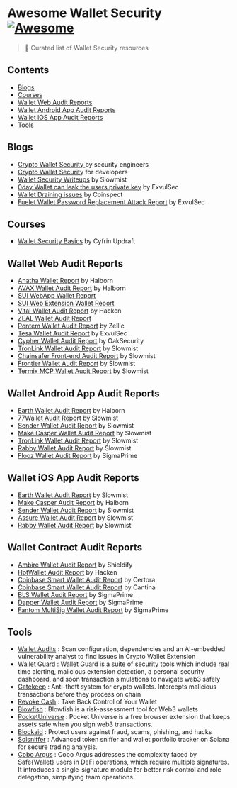 # Awesome Wallet Security [![Awesome](https://cdn.rawgit.com/sindresorhus/awesome/d7305f38d29fed78fa85652e3a63e154dd8e8829/media/badge.svg)](https://github.com/sindresorhus/awesome)

> 💼 Curated list of Wallet Security resources

## Contents
- [Blogs](#blogs)
- [Courses](#courses)
- [Wallet Web Audit Reports](#wallet-web-audit-reports)
- [Wallet Android App Audit Reports](#wallet-android-app-audit-reports)
- [Wallet iOS App Audit Reports](#wallet-ios-app-audit-reports)
- [Tools](#tools)


## Blogs
- [Crypto Wallet Security ](https://www.cossacklabs.com/blog/crypto-wallets-security/) by security engineers
- [Crypto Wallet Security](https://speakerdeck.com/julep/crypto-wallets-security-for-developers?slide=2) for developers
- [Wallet Security Writeups](https://slowmist.medium.com/list/wallet-security-bed2028c226b) by Slowmist
- [0day Wallet can leak the users private key](https://medium.com/@exvul/0day-multiable-wallets-can-leak-the-users-private-key-b2c3e89c3226) by ExvulSec
- [Wallet Draining issues](https://www.coinspect.com/blog/wallet-silent-drain/) by Coinspect
- [Fuelet Wallet Password Replacement Attack Report](https://github.com/EXVUL-Sec/AuditReport/blob/main/Wallet/%5BCritical%20bug%5DFuelet%20Wallet%20password%20replacement%20attack.pdf) by ExvulSec

## Courses
- [Wallet Security Basics](https://updraft.cyfrin.io/courses/web3-wallet-security-basics) by Cyfrin Updraft

## Wallet Web Audit Reports
- [Anatha Wallet Report](https://github.com/HalbornSecurity/PublicReports/blob/master/Protocol%20Wallet%20Pen%20Tests/Anatha_Wallet_PenetrationTest_report_Halborn_v1.pdf) by Halborn
- [AVAX Wallet Audit Report](https://github.com/HalbornSecurity/PublicReports/blob/master/Protocol%20Wallet%20Pen%20Tests/AVA%20LABS_AVAX%20Wallet_PenTest_Halborn_Report.pdf) by Halborn
- [SUI WebApp Wallet Report](https://github.com/sui-foundation/security-audits/blob/main/docs/MystenLabs_Sui_Wallet_WebApp_Pentest_Report_Halborn_Final.pdf)
- [SUI Web Extension Wallet Report](https://github.com/sui-foundation/security-audits/blob/main/docs/mysten_labs_sui_wallet_report_0.9.pdf)
- [Vital Wallet Audit Report](https://hacken.io/audits/vital-wallet/dapp-vital-wallet-snap-audit-aug2024/) by Hacken
- [ZEAL Wallet Audit Report](https://github.com/zealwallet/Wallet/blob/main/audits/Zeal%20Security%20Audit%20Report%20May%202024.pdf)
- [Pontem Wallet Audit Report](https://github.com/Zellic/publications/blob/master/Pontem%20wallet%20-%20Zellic%20Audit%20Report.pdf) by Zellic
- [Tesa Wallet Audit Report](https://github.com/EXVUL-Sec/AuditReport/blob/main/Wallet/ExVul%20%20Wallet%20Audit%20Report%20for%20Tesa.pdf) by ExvulSec
- [Cypher Wallet Audit Report](https://github.com/oak-security/audit-reports/blob/main/Cypher%20Wallet/2023-05-19%20Audit%20Report%20-%20Cypher%20Wallet%20v1.2.pdf) by OakSecurity
- [TronLink Wallet Audit Report](https://github.com/slowmist/Knowledge-Base/blob/master/open-report-V2/blockchain-application/SlowMist%20Audit%20Report%20-%20TronLink-wallet(chrome-extension)_en-us.pdf) by Slowmist
- [Chainsafer Front-end Audit Report](https://github.com/slowmist/Knowledge-Base/blob/master/open-report-V2/blockchain-application/SlowMist%20Audit%20Report%20-%20Chainsafer%20Web%20front-end_en-us.pdf) by Slowmist
- [Frontier Wallet Audit Report](https://github.com/slowmist/Knowledge-Base/blob/master/open-report-V2/blockchain-application/SlowMist%20Audit%20Report%20-%20Frontier%20Wallet(Browser-Extension)_en-us.pdf) by Slowmist
- [Termix MCP Wallet Audit Report](https://github.com/slowmist/Knowledge-Base/blob/master/open-report-V2/blockchain-application/SlowMist%20Audit%20Report%20-%20TermiX_bsc-mcp_Wallet_en_us.pdf) by Slowmist

## Wallet Android App Audit Reports
- [Earth Wallet Audit Report](https://github.com/HalbornSecurity/PublicReports/blob/master/Mobile%20Pentest/Earth_Wallet_Android_iOS_Mobile_App_Pentest_Report_Halborn_Final.pdf) by Halborn
- [77Wallet Audit Report](https://github.com/slowmist/Knowledge-Base/blob/master/open-report-V2/blockchain-application/77wallet%20(Android)%20-%20SlowMist%20Audit%20Report_en-us.pdf) by Slowmist
- [Sender Wallet Audit Report](https://github.com/slowmist/Knowledge-Base/blob/master/open-report-V2/blockchain-application/SlowMist%20Audit%20Report%20-%20Sender%20Wallet%20Android_en-us.pdf) by Slowmist
- [Make Casper Wallet Audit Report](https://github.com/HalbornSecurity/PublicReports/blob/master/Mobile%20Pentest/Make_Casper_Mobile_Wallet_Mobile_App_Pentest_Report_Halborn_Final.pdf) by Slowmist
- [TronLink Wallet Audit Report](https://github.com/slowmist/Knowledge-Base/blob/master/open-report-V2/blockchain-application/SlowMist%20Audit%20Report%20-%20TronLink-wallet(Android)_en-us.pdf) by Slowmist
- [Rabby Wallet Audit Report](https://github.com/slowmist/Knowledge-Base/blob/master/open-report-V2/blockchain-application/SlowMist%20Audit%20Report%20-%20Rabby%20Mobile%20Wallet(Android)_en-us.pdf) by Slowmist
- [Flooz Wallet Audit Report](https://github.com/sigp/public-audits/blob/master/reports/flooz/review.pdf) by SigmaPrime

## Wallet iOS App Audit Reports
- [Earth Wallet Audit Report](https://github.com/HalbornSecurity/PublicReports/blob/master/Mobile%20Pentest/Earth_Wallet_Android_iOS_Mobile_App_Pentest_Report_Halborn_Final.pdf) by Slowmist
- [Make Casper Audit Report](https://github.com/HalbornSecurity/PublicReports/blob/master/Mobile%20Pentest/Make_Casper_Mobile_Wallet_Mobile_App_Pentest_Report_Halborn_Final.pdf) by Halborn
- [Sender Wallet Audit Report](https://github.com/slowmist/Knowledge-Base/blob/master/open-report-V2/blockchain-application/SlowMist%20Audit%20Report%20-%20Sender%20Wallet%20iOS_en-us.pdf) by Slowmist
- [Assure Wallet Audit Report](https://github.com/slowmist/Knowledge-Base/blob/master/open-report-V2/blockchain-application/SlowMist%20Audit%20Report%20-%20Assure(IOS)_en-us.pdf) by Slowmist
- [Rabby Wallet Audit Report](https://github.com/slowmist/Knowledge-Base/blob/master/open-report-V2/blockchain-application/SlowMist%20Audit%20Report%20-%20Rabby%20Mobile%20Wallet(iOS)_en-us.pdf) by Slowmist

## Wallet Contract Audit Reports
- [Ambire Wallet Audit Report](https://github.com/shieldify-security/audits-portfolio/blob/main/reports/Ambire-Security-Review.pdf) by Shieldify
- [HotWallet Audit Report](https://hacken.io/audits/hot-wallet/sca-hot-wallet-hot-omni-token-sep2024/) by Hacken
- [Coinbase Smart Wallet Audit Report](https://github.com/coinbase/smart-wallet/blob/main/audits/Certora-February-2024.pdf) by Certora
- [Coinbase Smart Wallet Audit Report](https://github.com/coinbase/smart-wallet/blob/main/audits/Cantina-April-2024.pdf) by Cantina
- [BLS Wallet Audit Report](https://github.com/sigp/public-audits/blob/master/reports/bls-wallet/review.pdf) by SigmaPrime
- [Dapper Wallet Audit Report](https://github.com/sigp/public-audits/blob/master/reports/dapper-wallet/review.pdf) by SigmaPrime
- [Fantom MultiSig Wallet Audit Report](https://github.com/sigp/public-audits/blob/master/reports/fantom/fantom-multisig-wallet/review.pdf) by SigmaPrime

## Tools 
- [Wallet Audits](https://walletaudits.com) : Scan configuration, dependencies and an AI-embedded vulnerability analyst to find issues in Crypto Wallet Extension
- [Wallet Guard](https://www.walletguard.app/) : Wallet Guard is a suite of security tools which include real time alerting, malicious extension detection, a personal security dashboard, and soon transaction simulations to navigate web3 safely
- [Gatekeep](https://gatekeep.xyz/) : Anti-theft system for crypto wallets. Intercepts malicious transactions before they process on chain
- [Revoke Cash](https://revoke.cash/) : Take Back Control of Your Wallet
- [Blowfish](https://blowfish.xyz/) : Blowfish is a risk-assessment tool for Web3 wallets
- [PocketUniverse](https://www.pocketuniverse.app/) : Pocket Universe is a free browser extension that keeps assets safe when you sign web3 transactions.
- [Blockaid](https://www.blockaid.io/) : Protect users against fraud, scams, phishing, and hacks
- [Solsniffer](https://www.solsniffer.com/) : Advanced token sniffer and wallet portfolio tracker on Solana for secure trading analysis.
- [Cobo Argus](https://www.cobo.com/products/argus) : Cobo Argus addresses the complexity faced by Safe{Wallet} users in DeFi operations, which require multiple signatures. It introduces a single-signature module for better risk control and role delegation, simplifying team operations.


